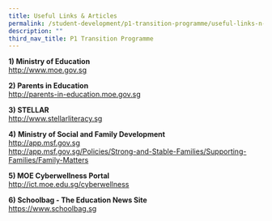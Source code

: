 ```yaml
---
title: Useful Links & Articles
permalink: /student-development/p1-transition-programme/useful-links-n-articles/
description: ""
third_nav_title: P1 Transition Programme
---
```


<p><strong>1) Ministry of Education</strong><br /><u><a href="http://www.moe.gov.sg/" target="_blank" rel="noopener">http://www.moe.gov.sg</a></u></p>
<p><strong>2) Parents in Education<br /></strong><u><a href="http://parents-in-education.moe.gov.sg">http://parents-in-education.moe.gov.sg</a></u></p>
<p><strong>3) STELLAR<br /></strong><u><a href="http://www.stellarliteracy.sg/" target="_blank" rel="noopener">http://www.stellarliteracy.sg</a></u></p>
<p><strong>4)</strong>&nbsp;<strong>Ministry of Social and Family Development<br /></strong><u><a href="http://app.msf.gov.sg">http://app.msf.gov.sg</a><br /></u><u><a href="http://app.msf.gov.sg/Policies/Strong-and-Stable-Families/Supporting-Families/Family-Matters">http://app.msf.gov.sg/Policies/Strong-and-Stable-Families/Supporting-Families/Family-Matters</a></u></p>
<p><strong>5) MOE Cyberwellness Portal<br /></strong><u><a href="http://ict.moe.edu.sg/cyberwellness/" target="_blank" rel="noopener">http://ict.moe.edu.sg/cyberwellness</a></u></p>
<p><strong>6) Schoolbag - The Education News Site<br /></strong><u><a href="https://www.schoolbag.sg/" target="_blank" rel="noopener">https://www.schoolbag.sg</a></u></p>